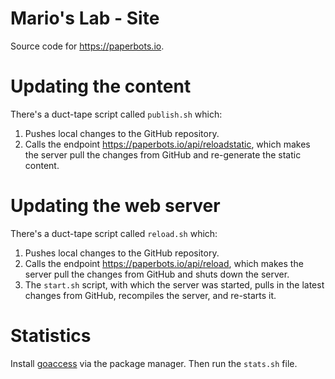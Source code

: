 # Mario's Lab - Site
Source code for https://paperbots.io.

# Updating the content
There's a duct-tape script called `publish.sh` which:

1. Pushes local changes to the GitHub repository.
2. Calls the endpoint https://paperbots.io/api/reloadstatic, which makes the server pull the changes from GitHub and re-generate the static content.

# Updating the web server
There's a duct-tape script called `reload.sh` which:

1. Pushes local changes to the GitHub repository.
2. Calls the endpoint https://paperbots.io/api/reload, which makes the server pull the changes from GitHub and shuts down the server.
3. The `start.sh` script, with which the server was started, pulls in the latest changes from GitHub, recompiles the server, and re-starts it.

# Statistics
Install [goaccess](https://goaccess.io/) via the package manager. Then run the `stats.sh` file.

